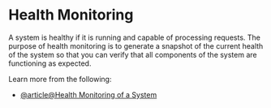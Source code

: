 # Health Monitoring

A system is healthy if it is running and capable of processing requests. The purpose of health monitoring is to generate a snapshot of the current health of the system so that you can verify that all components of the system are functioning as expected.

Learn more from the following:

- [@article@Health Monitoring of a System](https://learn.microsoft.com/en-us/azure/architecture/best-practices/monitoring#health-monitoring)

